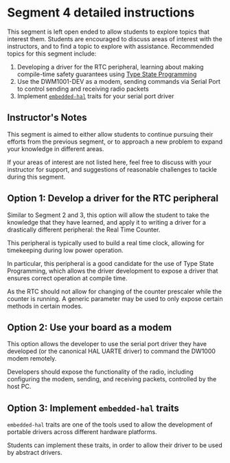 # Segment 4 detailed instructions

This segment is left open ended to allow students to explore topics that interest them. Students are encouraged to discuss areas of interest with the instructors, and to find a topic to explore with assistance. Recommended topics for this segment include:

1. Developing a driver for the RTC peripheral, learning about making compile-time safety guarantees using [Type State Programming]
2. Use the DWM1001-DEV as a modem, sending commands via Serial Port to control sending and receiving radio packets
3. Implement [`embedded-hal`] traits for your serial port driver

[Type State Programming]: https://rust-embedded.github.io/book/static-guarantees/typestate-programming.html
[`embedded-hal`]: https://crates.io/crates/embedded-hal

## Instructor's Notes

This segment is aimed to either allow students to continue pursuing their efforts from the previous segment, or to approach a new problem to expand your knowledge in different areas.

If your areas of interest are not listed here, feel free to discuss with your instructor for support, and suggestions of reasonable challenges to tackle during this segment.

## Option 1: Develop a driver for the RTC peripheral

Similar to Segment 2 and 3, this option will allow the student to take the knowledge that they have learned, and apply it to writing a driver for a drastically different peripheral: the Real Time Counter.

This peripheral is typically used to build a real time clock, allowing for timekeeping during low power operation.

In particular, this peripheral is a good candidate for the use of Type State Programming, which allows the driver development to expose a driver that ensures correct operation at compile time.

As the RTC should not allow for changing of the counter prescaler while the counter is running. A generic parameter may be used to only expose certain methods in certain modes.

## Option 2: Use your board as a modem

This option allows the developer to use the serial port driver they have developed (or the canonical HAL UARTE driver) to command the DW1000 modem remotely.

Developers should expose the functionality of the radio, including configuring the modem, sending, and receiving packets, controlled by the host PC.

## Option 3: Implement `embedded-hal` traits

`embedded-hal` traits are one of the tools used to allow the development of portable drivers across different hardware platforms.

Students can implement these traits, in order to allow their driver to be used by abstract drivers.

